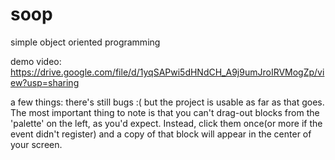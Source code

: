 # soop
simple object oriented programming

demo video: https://drive.google.com/file/d/1yqSAPwi5dHNdCH_A9j9umJroIRVMogZp/view?usp=sharing

a few things:
there's still bugs :( but the project is usable as far as that goes. The most important thing to note is that you can't drag-out blocks from the 'palette' on the left, as you'd expect. Instead, click them once(or more if the event didn't register) and a copy of that block will appear in the center of your screen. 
